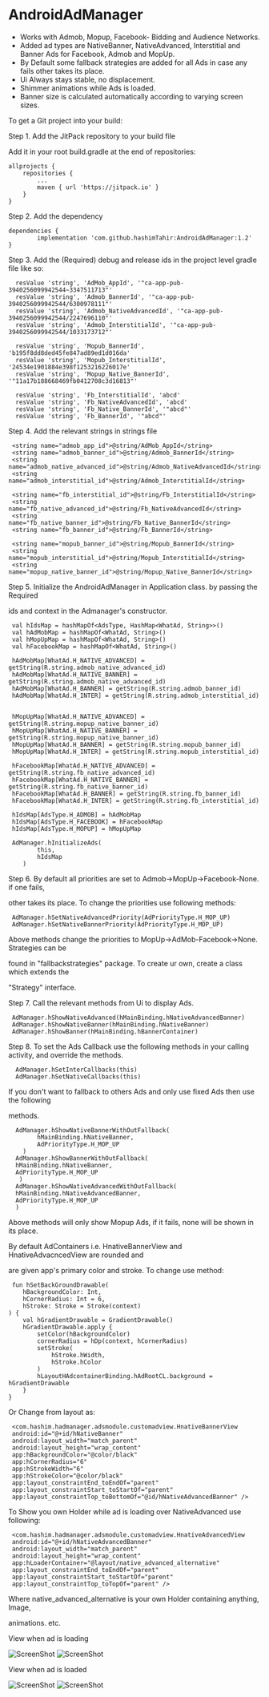 # AndroidAdManager

- Works with Admob, Mopup, Facebook- Bidding and Audience Networks.
- Added ad types are NativeBanner, NativeAdvanced, Interstitial and Banner Ads for Facebook, Admob and MopUp.
- By Default some fallback strategies are added for all Ads in case any fails other takes its place.
- Ui Always stays stable, no displacement.
- Shimmer animations while Ads is loaded.
- Banner size is calculated automatically according to varying screen sizes.

To get a Git project into your build:

Step 1. Add the JitPack repository to your build file

Add it in your root build.gradle at the end of repositories:

	allprojects {
		repositories {
			...
			maven { url 'https://jitpack.io' }
		}
	}

Step 2. Add the dependency

	dependencies {
	        implementation 'com.github.hashimTahir:AndroidAdManager:1.2'
	}

Step 3. Add the (Required) debug and release ids in the project level gradle file like so:

	  resValue 'string', 'AdMob_AppId', '"ca-app-pub-3940256099942544~3347511713"'
      resValue 'string', 'Admob_BannerId', '"ca-app-pub-3940256099942544/6300978111"'
      resValue 'string', 'Admob_NativeAdvancedId', '"ca-app-pub-3940256099942544/2247696110"'
      resValue 'string', 'Admob_InterstitialId', '"ca-app-pub-3940256099942544/1033173712"'

      resValue 'string', 'Mopub_BannerId', 'b195f8dd8ded45fe847ad89ed1d016da'
      resValue 'string', 'Mopub_InterstitialId', '24534e1901884e398f1253216226017e'
      resValue 'string', 'Mopup_Native_BannerId', '"11a17b188668469fb0412708c3d16813"'

      resValue 'string', 'Fb_InterstitialId', 'abcd'
      resValue 'string', 'Fb_NativeAdvancedId', 'abcd'
      resValue 'string', 'Fb_Native_BannerId', '"abcd"'
      resValue 'string', 'Fb_BannerId', '"abcd"'

Step 4. Add the relevant strings in strings file

     <string name="admob_app_id">@string/AdMob_AppId</string>
     <string name="admob_banner_id">@string/Admob_BannerId</string>
     <string name="admob_native_advanced_id">@string/Admob_NativeAdvancedId</string>
     <string name="admob_interstitial_id">@string/Admob_InterstitialId</string>

     <string name="fb_interstitial_id">@string/Fb_InterstitialId</string>
     <string name="fb_native_advanced_id">@string/Fb_NativeAdvancedId</string>
     <string name="fb_native_banner_id">@string/Fb_Native_BannerId</string>
     <string name="fb_banner_id">@string/Fb_BannerId</string>

     <string name="mopub_banner_id">@string/Mopub_BannerId</string>
     <string name="mopub_interstitial_id">@string/Mopub_InterstitialId</string>
     <string name="mopup_native_banner_id">@string/Mopup_Native_BannerId</string>

Step 5. Initialize the AndroidAdManager in Application class. by passing the Required

ids and context in the Admanager's constructor.

     val hIdsMap = hashMapOf<AdsType, HashMap<WhatAd, String>>()
     val hAdMobMap = hashMapOf<WhatAd, String>()
     val hMopUpMap = hashMapOf<WhatAd, String>()
     val hFacebookMap = hashMapOf<WhatAd, String>()

     hAdMobMap[WhatAd.H_NATIVE_ADVANCED] = getString(R.string.admob_native_advanced_id)
     hAdMobMap[WhatAd.H_NATIVE_BANNER] = getString(R.string.admob_native_advanced_id)
     hAdMobMap[WhatAd.H_BANNER] = getString(R.string.admob_banner_id)
     hAdMobMap[WhatAd.H_INTER] = getString(R.string.admob_interstitial_id)


     hMopUpMap[WhatAd.H_NATIVE_ADVANCED] = getString(R.string.mopup_native_banner_id)
     hMopUpMap[WhatAd.H_NATIVE_BANNER] = getString(R.string.mopup_native_banner_id)
     hMopUpMap[WhatAd.H_BANNER] = getString(R.string.mopub_banner_id)
     hMopUpMap[WhatAd.H_INTER] = getString(R.string.mopub_interstitial_id)

     hFacebookMap[WhatAd.H_NATIVE_ADVANCED] = getString(R.string.fb_native_advanced_id)
     hFacebookMap[WhatAd.H_NATIVE_BANNER] = getString(R.string.fb_native_banner_id)
     hFacebookMap[WhatAd.H_BANNER] = getString(R.string.fb_banner_id)
     hFacebookMap[WhatAd.H_INTER] = getString(R.string.fb_interstitial_id)

     hIdsMap[AdsType.H_ADMOB] = hAdMobMap
     hIdsMap[AdsType.H_FACEBOOK] = hFacebookMap
     hIdsMap[AdsType.H_MOPUP] = hMopUpMap

     AdManager.hInitializeAds(
            this,
            hIdsMap
        )

Step 6. By default all priorities are set to Admob->MopUp->Facebook-None. if one fails,

other takes its place. To change the priorities use following methods:

     AdManager.hSetNativeAdvancedPriority(AdPriorityType.H_MOP_UP)
     AdManager.hSetNativeBannerPriority(AdPriorityType.H_MOP_UP)   

Above methods change the priorities to MopUp->AdMob-Facebook->None. Strategies can be

found in "fallbackstrategies" package. To create ur own, create a class which extends the

"Strategy" interface.

Step 7. Call the relevant methods from Ui to display Ads.

     AdManager.hShowNativeAdvanced(hMainBinding.hNativeAdvancedBanner)
     AdManager.hShowNativeBanner(hMainBinding.hNativeBanner)
     AdManager.hShowBanner(hMainBinding.hBannerContainer)

Step 8. To set the Ads Callback use the following methods in your calling activity,
and override the methods.

      AdManager.hSetInterCallbacks(this)
      AdManager.hSetNativeCallbacks(this)


If you don't want to fallback to others Ads and only use fixed Ads then use the following

methods.

      AdManager.hShowNativeBannerWithOutFallback(
            hMainBinding.hNativeBanner,
            AdPriorityType.H_MOP_UP
        )
      AdManager.hShowBannerWithOutFallback(
      hMainBinding.hNativeBanner,
      AdPriorityType.H_MOP_UP
       )
      AdManager.hShowNativeAdvancedWithOutFallback(
      hMainBinding.hNativeAdvancedBanner,
      AdPriorityType.H_MOP_UP
      )

Above methods will only show Mopup Ads, if it fails, none will be shown in its place.

By default AdContainers i.e. HnativeBannerView and HnativeAdvacncedView are rounded and

are given app's primary color and stroke. To change use method:

     fun hSetBackGroundDrawable(
        hBackgroundColor: Int,
        hCornerRadius: Int = 6,
        hStroke: Stroke = Stroke(context)
    ) {
        val hGradientDrawable = GradientDrawable()
        hGradientDrawable.apply {
            setColor(hBackgroundColor)
            cornerRadius = hDp(context, hCornerRadius)
            setStroke(
                hStroke.hWidth,
                hStroke.hColor
            )
            hLayoutHAdcontainerBinding.hAdRootCL.background = hGradientDrawable
        }
    }

Or Change from layout as:

     <com.hashim.hadmanager.adsmodule.customadview.HnativeBannerView
     android:id="@+id/hNativeBanner"
     android:layout_width="match_parent"
     android:layout_height="wrap_content"
     app:hBackgroundColor="@color/black"
     app:hCornerRadius="6"
     app:hStrokeWidth="6"
     app:hStrokeColor="@color/black"
     app:layout_constraintEnd_toEndOf="parent"
     app:layout_constraintStart_toStartOf="parent"
     app:layout_constraintTop_toBottomOf="@id/hNativeAdvancedBanner" />

To Show you own Holder while ad is loading over NativeAdvanced use following:

     <com.hashim.hadmanager.adsmodule.customadview.HnativeAdvancedView
     android:id="@+id/hNativeAdvancedBanner"
     android:layout_width="match_parent"
     android:layout_height="wrap_content"
     app:hLoaderContainer="@layout/native_advanced_alternative"
     app:layout_constraintEnd_toEndOf="parent"
     app:layout_constraintStart_toStartOf="parent"
     app:layout_constraintTop_toTopOf="parent" />

Where native_advanced_alternative is your own Holder containing anything, Image,

animations. etc.

View when ad is loading

![ScreenShot](/images/loading_1.jpg)
![ScreenShot](/images/loading_2.jpg)

View when ad is loaded

![ScreenShot](/images/loaded_1.jpg)
![ScreenShot](/images/loaded_2.jpg)






